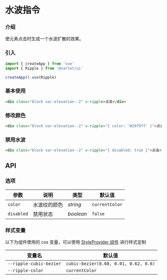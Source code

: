 # 水波指令

### 介绍
使元素点击时生成一个水波扩散的效果。

### 引入

```js
import { createApp } from 'vue'
import { Ripple } from '@varlet/ui'

createApp().use(Ripple)
```

### 基本使用

```html
<div class="block var-elevation--2" v-ripple>点击</div>
```

### 修改颜色

```html
<div class="block var-elevation--2" v-ripple="{ color: '#2979ff' }">点击</div>
```

### 禁用水波

```html
<div class="block var-elevation--2" v-ripple="{ disabled: true }">点击</div>
```

## API

### 选项

| 参数 | 说明 | 类型 | 默认值 |
| --- | --- | --- | --- |
| `color` | 水波纹的颜色 | _string_ | `currentColor` |
| `disabled` | 禁用状态 | _boolean_ | `false` |

### 样式变量
以下为组件使用的 css 变量，可以使用 [StyleProvider 组件](#/zh-CN/style-provider) 进行样式定制

| 变量名 | 默认值 |
| --- | --- |
| `--ripple-cubic-bezier` | `cubic-bezier(0.68, 0.01, 0.62, 0.6)` |
| `--ripple-color` | `currentColor` |
